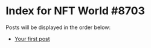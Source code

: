 # Index for NFT World #8703
Posts will be displayed in the order below:

- [Your first post](./001-first.md)

